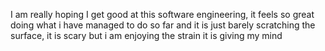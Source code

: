I am really hoping I get good at this software engineering, it feels so great doing what i have managed to do so far and it is just barely scratching the surface, it is scary but i am enjoying the strain it is giving my mind

